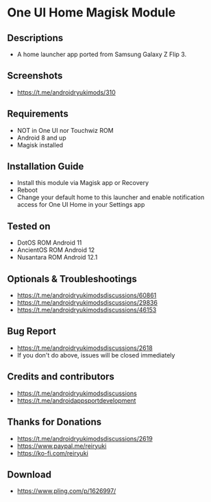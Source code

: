 # One UI Home Magisk Module

## Descriptions
- A home launcher app ported from Samsung Galaxy Z Flip 3.

## Screenshots
- https://t.me/androidryukimods/310

## Requirements
- NOT in One UI nor Touchwiz ROM
- Android 8 and up
- Magisk installed

## Installation Guide
- Install this module via Magisk app or Recovery
- Reboot
- Change your default home to this launcher and enable notification access for One UI Home in your Settings app

## Tested on
- DotOS ROM Android 11
- AncientOS ROM Android 12
- Nusantara ROM Android 12.1

## Optionals & Troubleshootings
- https://t.me/androidryukimodsdiscussions/60861
- https://t.me/androidryukimodsdiscussions/29836
- https://t.me/androidryukimodsdiscussions/46153

## Bug Report
- https://t.me/androidryukimodsdiscussions/2618
- If you don't do above, issues will be closed immediately

## Credits and contributors
- https://t.me/androidryukimodsdiscussions
- https://t.me/androidappsportdevelopment

## Thanks for Donations
- https://t.me/androidryukimodsdiscussions/2619
- https://www.paypal.me/reiryuki
- https://ko-fi.com/reiryuki

## Download
- https://www.pling.com/p/1626997/
